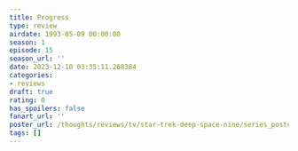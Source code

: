 ```yaml
---
title: Progress
type: review
airdate: 1993-05-09 00:00:00
season: 1
episode: 15
season_url: ''
date: 2023-12-10 03:35:11.268384
categories:
- reviews
draft: true
rating: 0
has_spoilers: false
fanart_url: ''
poster_url: /thoughts/reviews/tv/star-trek-deep-space-nine/series_poster.jpg
tags: []
---
```


